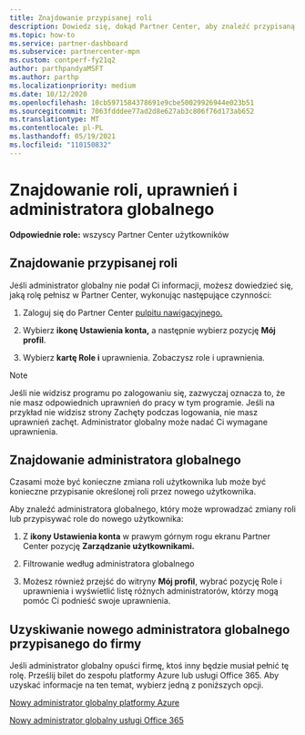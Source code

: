 ```yaml
---
title: Znajdowanie przypisanej roli
description: Dowiedz się, dokąd Partner Center, aby znaleźć przypisaną rolę, uprawnienia i administratora globalnego.
ms.topic: how-to
ms.service: partner-dashboard
ms.subservice: partnercenter-mpn
ms.custom: contperf-fy21q2
author: parthpandyaMSFT
ms.author: parthp
ms.localizationpriority: medium
ms.date: 10/12/2020
ms.openlocfilehash: 10cb5971584378691e9cbe50029926944e023b51
ms.sourcegitcommit: 7063fdddee77ad2d8e627ab3c806f76d173ab652
ms.translationtype: MT
ms.contentlocale: pl-PL
ms.lasthandoff: 05/19/2021
ms.locfileid: "110150832"
---
```

# <a name="find-your-role-your-permissions-and-your-global-admin"></a>Znajdowanie roli, uprawnień i administratora globalnego


**Odpowiednie role:** wszyscy Partner Center użytkowników

## <a name="find-the-role-youve-been-assigned"></a>Znajdowanie przypisanej roli

Jeśli administrator globalny nie podał Ci informacji, możesz dowiedzieć się, jaką rolę pełnisz w Partner Center, wykonując następujące czynności:

1. Zaloguj się do Partner Center [pulpitu nawigacyjnego.](https://partner.microsoft.com/dashboard/home)

1. Wybierz **ikonę Ustawienia konta,** a następnie wybierz pozycję **Mój profil**.
 
1. Wybierz **kartę Role i** uprawnienia. Zobaczysz role i uprawnienia.
 
>[!Note]
>Jeśli nie widzisz programu po zalogowaniu się, zazwyczaj oznacza to, że nie masz odpowiednich uprawnień do pracy w tym programie. Jeśli na przykład nie widzisz strony Zachęty podczas logowania, nie masz uprawnień zachęt. Administrator globalny może nadać Ci wymagane uprawnienia.

## <a name="find-your-global-admin"></a>Znajdowanie administratora globalnego

Czasami może być konieczne zmiana roli użytkownika lub może być konieczne przypisanie określonej roli przez nowego użytkownika.

Aby znaleźć administratora globalnego, który może wprowadzać zmiany roli lub przypisywać role do nowego użytkownika: 

1. Z **ikony Ustawienia konta** w prawym górnym rogu ekranu Partner Center pozycję **Zarządzanie użytkownikami.**

1. Filtrowanie według administratora globalnego

1. Możesz również przejść do witryny  **Mój profil**, wybrać pozycję Role i uprawnienia i wyświetlić listę różnych administratorów, którzy mogą pomóc Ci podnieść swoje uprawnienia. 


## <a name="get-a-new-global-admin-assigned-to-your-company"></a>Uzyskiwanie nowego administratora globalnego przypisanego do firmy

Jeśli administrator globalny opuści firmę, ktoś inny będzie musiał pełnić tę rolę. Prześlij bilet do zespołu platformy Azure lub usługi Office 365. Aby uzyskać informacje na ten temat, wybierz jedną z poniższych opcji.

[Nowy administrator globalny platformy Azure](https://support.microsoft.com/help/4505981/what-to-do-if-the-only-admin-for-your-mpn-program-has-left-the-company)

[Nowy administrator globalny usługi Office 365](https://admin.microsoft.com/)

